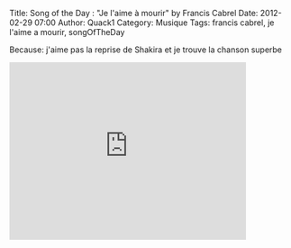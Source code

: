 Title: Song of the Day : "Je l'aime à mourir" by Francis Cabrel
Date: 2012-02-29 07:00
Author: Quack1
Category: Musique
Tags: francis cabrel, je l'aime a mourir, songOfTheDay

Because: j'aime pas la reprise de Shakira et je trouve la chanson
superbe

<iframe width="420" height="315" src="http://www.youtube.com/embed/XHVqKqmbhFA" frameborder="0" allowfullscreen></iframe>
